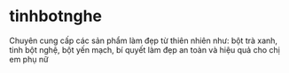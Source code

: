 # tinhbotnghe
Chuyên cung cấp các sản phẩm làm đẹp từ thiên nhiên như: bột trà xanh, tinh bột nghệ, bột yến mạch, bí quyết làm đẹp an toàn và hiệu quả cho chị em phụ nữ

